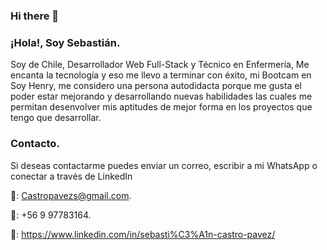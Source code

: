 ### Hi there 👋

### ¡Hola!, Soy Sebastián.

Soy de Chile, Desarrollador Web Full-Stack y Técnico en Enfermería, Me encanta la tecnología y eso me llevo a terminar con éxito, mi Bootcam en Soy Henry, me considero una persona autodidacta porque me gusta el poder estar mejorando y desarrollando nuevas habilidades las cuales me permitan desenvolver mis aptitudes de mejor forma en los proyectos que tengo que desarrollar.

### Contacto.

Si deseas contactarme puedes enviar un correo, escribir a mi WhatsApp o conectar a través de LinkedIn

📩: Castropavezs@gmail.com.

📱: +56 9 97783164.

🔗: https://www.linkedin.com/in/sebasti%C3%A1n-castro-pavez/


<!--
**SKxPx/SKxPx** is a ✨ _special_ ✨ repository because its `README.md` (this file) appears on your GitHub profile.

Here are some ideas to get you started:

- 🔭 I’m currently working on ...
- 🌱 I’m currently learning ...
- 👯 I’m looking to collaborate on ...
- 🤔 I’m looking for help with ...
- 💬 Ask me about ...
- 📫 How to reach me: ...
- 😄 Pronouns: ...
- ⚡ Fun fact: ...
-->
